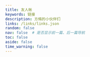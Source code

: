 ```yaml
---
title: 友人帐
keywords: 链接
description: 方脩的小伙伴们
links: /links/links.json
random: false
nav: false  # 是否显示前一篇、后一篇导航
toc: false
aside: false
time_warning: false
---
```


<YunLinks :links="frontmatter.links" :random="frontmatter.random"/>
